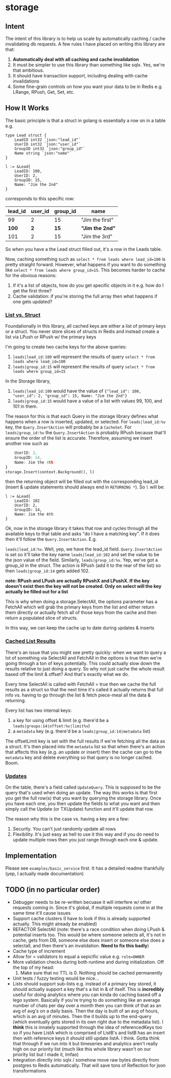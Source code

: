 # storage

## Intent

The intent of this library is to help us scale by automatically caching / cache invalidating db requests. A few rules I have placed on writing this library are that:
1. **Automatically deal with all caching and cache invalidation**
2. It must be simpler to use this library than something like sqlx. Yes, we're that ambitious.
2. It should have transaction support, including dealing with cache invalidations
3. Some fine-grain controls on how you want your data to be in Redis e.g. LRange, RPush, Get, Set, etc.

## How It Works

The basic principle is that a struct in golang is essentially a row on in a table e.g. 
```
type Lead struct {
    LeadID int32 `json:"lead_id"`
    UserID int32 `json:"user_id"`
    GroupID int32 `json:"group_id"`
    Name string `json:"name"`
}

l := &Lead{
    LeadID: 100,
    UserID: 2,
    GroupID: 15,
    Name: "Jim the 2nd"
}
```

corresponds to this specific row:

lead_id | user_id | group_id | name
--- | --- | --- | ---
99 | 2 | 15 | "Jim the first"
**100** | **2** | **15** | **"Jim the 2nd"**
101 | 2 | 15 | "Jim the 3rd"

So when you have a the Lead struct filled out, it's a row in the Leads table.

Now, caching something such as `select * from leads where lead_id=100` is pretty straight forward. However, what happens if you want to do something like `select * from leads where group_id=15`. This becomes harder to cache for the obvious reasons:
1. If it's a list of objects, how do you get specific objects in it e.g. how do I get the first three?
2. Cache validation: if you're storing the full array then what happens if one gets updated?

### <ins>List vs. Struct</ins>

Foundationally in this library, all cached keys are either a list of primary keys or a struct. You never store slices of structs in Redis and instead create a list via LPush or RPush w/ the primary keys

I'm going to create two cache keys for the above queries:
1. `leads|lead_id:100` will represent the results of query `select * from leads where lead_id=100`
2. `leads|group_id:15` will represent the results of query `select * from leads where group_id=15`

In the Storage library, 
1. `leads|lead_id:100` would have the value of `{"lead_id": 100, "user_id": 2, "group_id": 15, Name: "Jim the 2nd"}`
2. `leads|group_id:15` would have a value of a list with values 99, 100, and 101 in them.

The reason for this is that each Query in the storage library defines what happens when a row is inserted, updated, or selected. For `leads|lead_id:%v` key, the `Query.InsertAction` will probably be a `CacheSet`. For `leads|group_id:%v` the `Query.InsertAction` is probably RPush because that'll ensure the order of the list is accurate. Therefore, assuming we insert another row such as 

```l := &Lead{
    UserID: 2,
    GroupID: 14,
    Name: Jim the 4th
}
storage.Insert(context.Background(), l)
```

then the returning object will be filled out with the corresponding lead_id (insert & update statements should always end in `RETURNING *`). So `l` will be:
```
l := &Lead{
    LeadID: 102
    UserID: 2,
    GroupID: 14,
    Name: Jim the 4th
}
```

Ok, now in the storage library it takes that row and cycles through all the available keys to that table and asks "do I have a matching key". If it does then it'll follow the `Query.InsertAction`. E.g.

`leads|lead_id:%v`. Well, yep, we have the lead_id field. `Query.InsertAction` is set so it'll take the key name `leads|lead_id:102` and set the value to be the json value of the field. Similarly, `leads|group_id:%v`. Yep, we've got a group_id in the struct. The action is RPush (add it to the rear of the list) so then `leads|group_id:14` gets added 102.

**note: RPush and LPush are actually RPushX and LPushX. If the key doesn't exist then the key will not be created. Only on select will the key actually be filled out for a list**

This is why when doing a storage.SelectAll, the options parameter has a FetchAll which will grab the primary keys from the list and either return them directly or actually fetch all of those keys from the cache and then return a populated slice of structs.

In this way, we can keep the cache up to date during updates & inserts

### <ins>Cached List Results</ins>

There's an issue that you might see pretty quickly: when we want to query a lot of something via SelectAll and FetchAll in the options is true then we're going through a ton of keys potentially. This could actually slow down the results relative to just doing a query. So why not just cache the whole result based off the limit & offset? And that's exactly what we do.

Every time SelectAll is called with FetchAll = true then we cache the full results as a struct so that the next time it's called it actually returns that full info vs. having to go through the list & fetch piece-meal all the data & returning.

Every list has two internal keys:
1. a key for using offset & limit (e.g. there'd be a `leads|groups:14|offset:%v|limit%v`)
2. a `metadata` key (e.g. there'd be a `leads|group_id:14|metadata` list)

The offsetLimit key is set with the full results if we're fetching all the data as a struct. It's then placed into the `metadata` list so that when there's an action that affects this key (e.g. an update or insert) then the cache can go to the `metadata` key and delete everything so that query is no longer cached. Boom.

### <ins>Updates</ins>

On the table, there's a field called `UpdateQuery`. This is supposed to be the query that's used when doing an update. The way this works is that first you get the full row(s) that you want by querying the storage library. Once you have each one, you then update the fields to what you want and then simply call the Update (or TXUpdate) function and it'll update that row.

The reason why this is the case vs. having a key are a few:
1. Security. You can't just randomly update all rows
2. Flexibility. It's just easy as hell to use it this way and if you do need to update multiple rows then you just range through each one & update.

## Implementation

Please see `examples/basic_service` first. It has a detailed readme thankfully (yep, I actually made documentation)

## TODO (in no particular order)
- Debugger needs to be re-written becuase it will interfere w/ other requests coming in. Since it's global, if multiple requests come in at the same time it'll cause issues
- Support cache clusters (I have to look if this is already supported actually. This might already be enabled)
- REFACTOR SelectAll (note: there's a race condition when doing LPush & potential inserts too. This would be where someone selects all, it's not in cache, gets from DB, someone else does insert or someone else does a selectall, and then there's an invalidation. **Need to fix this badly**)
- Cache type of increment
- Allow for = validators to equal a sepicific value e.g. `role=OWNER`
- More validation checks during both runtime and during initialization. Off the top of my head:
    1. Make sure that no TTL is 0. Nothing should be cached permanently
- Unit tests / fuzzy testing would be nice...
- Lists should support sub-lists e.g. instead of a primary key stored, it should actually support a key that's a list in & of itself. This is **incredibly** useful for doing analytics where you can kinda do caching based off a lego system. Basically if you're trying to do something like an average number of chats per day over a month then you can think of that as an avg of avg's on a daily basis. Then the day is built of an avg of hours, which is an avg of minutes. Then the it builds up to the end-query (which eventually gets stored in its own right due to the metadata list). I **think** this is innately supported through the idea of referencedKeys too so if you have ListA which is comprised of ListB's and listB has an insert then with reference keys it should still update listA. I think. Gotta think that through if we run into it but timeseries and analytics aren't really high on our priority list (much like this whole library wasn't on our priority list but I made it, lmfao)
- Integration directly into sqlx / somehow move raw bytes directly from postgres to Redis automatically. That will save tons of Reflection for json transformations